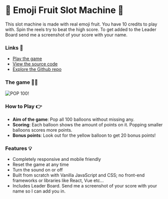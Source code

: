 # 🎰 Emoji Fruit Slot Machine 🎰

This slot machine is made with real emoji fruit. You have 10 credits to play with. Spin the reels try to beat the high score. To get added to the Leader Board send me a screenshot of your score with your name.

### Links 🔗
- [Play the game](https://js-emoji-slot-machine.rolandjlevy.repl.co)
- [View the source code](https://js-emoji-fruit-slot-machine.rolandjlevy.repl.co/)
- [Explore the Github repo](https://github.com/rolandjlevy/js-emoji-fruit-slot-machine)

### The game 🎈📌
![POP 100!](https://github.com/rolandjlevy/js-balloon-popping-game/blob/master/images/pop-100.png?raw=true "POP 100!")

### How to Play 👉
- **Aim of the game**: Pop all 100 balloons without missing any.
- **Scoring**: Each balloon shows the amount of points on it. Popping smaller balloons scores more points.
- **Bonus points**: Look out for the yellow balloon to get 20 bonus points!

### Features 💡
- Completely responsive and mobile friendly
- Reset the game at any time
- Turn the sound on or off
- Built from scratch with Vanilla JavaScript and CSS; no front-end frameworks or libraries like React, Vue etc...
- Includes Leader Board. Send me a screenshot of your score with your name so I can add you in.